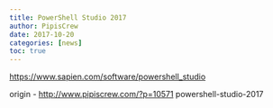 ```yaml
---
title: PowerShell Studio 2017
author: PipisCrew
date: 2017-10-20
categories: [news]
toc: true
---
```


https://www.sapien.com/software/powershell_studio

origin - http://www.pipiscrew.com/?p=10571 powershell-studio-2017